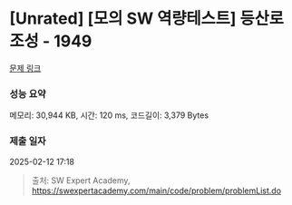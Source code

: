 # [Unrated] [모의 SW 역량테스트] 등산로 조성 - 1949 

[문제 링크](https://swexpertacademy.com/main/code/problem/problemDetail.do?contestProbId=AV5PoOKKAPIDFAUq) 

### 성능 요약

메모리: 30,944 KB, 시간: 120 ms, 코드길이: 3,379 Bytes

### 제출 일자

2025-02-12 17:18



> 출처: SW Expert Academy, https://swexpertacademy.com/main/code/problem/problemList.do